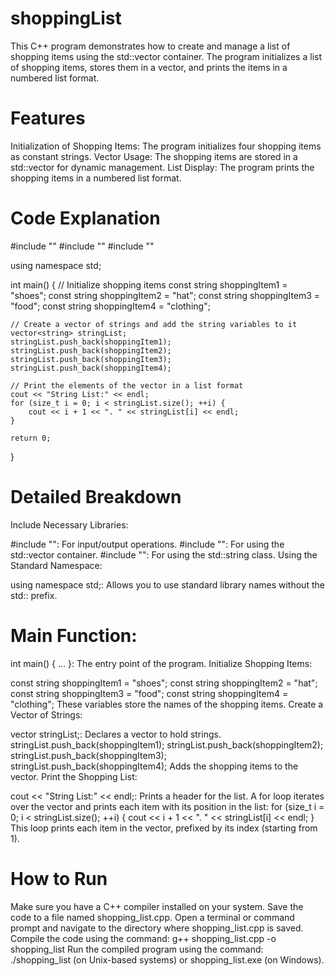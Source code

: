 # shoppingList
This C++ program demonstrates how to create and manage a list of shopping items using the std::vector container. The program initializes a list of shopping items, stores them in a vector, and prints the items in a numbered list format.

# Features
Initialization of Shopping Items: The program initializes four shopping items as constant strings.
Vector Usage: The shopping items are stored in a std::vector for dynamic management.
List Display: The program prints the shopping items in a numbered list format.

# Code Explanation
#include "<iostream>"
#include "<vector>"
#include "<string>"

using namespace std;

int main() {
    // Initialize shopping items
    const string shoppingItem1 = "shoes";
    const string shoppingItem2 = "hat";
    const string shoppingItem3 = "food";
    const string shoppingItem4 = "clothing";

    // Create a vector of strings and add the string variables to it
    vector<string> stringList;
    stringList.push_back(shoppingItem1);
    stringList.push_back(shoppingItem2);
    stringList.push_back(shoppingItem3);
    stringList.push_back(shoppingItem4);

    // Print the elements of the vector in a list format
    cout << "String List:" << endl;
    for (size_t i = 0; i < stringList.size(); ++i) {
        cout << i + 1 << ". " << stringList[i] << endl;
    }

    return 0;
}
# Detailed Breakdown
Include Necessary Libraries:

#include "<iostream>": For input/output operations.
#include "<vector>": For using the std::vector container.
#include "<string>": For using the std::string class.
Using the Standard Namespace:

using namespace std;: Allows you to use standard library names without the std:: prefix.
# Main Function:

int main() { ... }: The entry point of the program.
Initialize Shopping Items:

const string shoppingItem1 = "shoes";
const string shoppingItem2 = "hat";
const string shoppingItem3 = "food";
const string shoppingItem4 = "clothing"; These variables store the names of the shopping items.
Create a Vector of Strings:

vector<string> stringList;: Declares a vector to hold strings.
stringList.push_back(shoppingItem1);
stringList.push_back(shoppingItem2);
stringList.push_back(shoppingItem3);
stringList.push_back(shoppingItem4); Adds the shopping items to the vector.
Print the Shopping List:

cout << "String List:" << endl;: Prints a header for the list.
A for loop iterates over the vector and prints each item with its position in the list:
for (size_t i = 0; i < stringList.size(); ++i) {
    cout << i + 1 << ". " << stringList[i] << endl;
}
This loop prints each item in the vector, prefixed by its index (starting from 1).

# How to Run
Make sure you have a C++ compiler installed on your system.
Save the code to a file named shopping_list.cpp.
Open a terminal or command prompt and navigate to the directory where shopping_list.cpp is saved.
Compile the code using the command: g++ shopping_list.cpp -o shopping_list
Run the compiled program using the command: ./shopping_list (on Unix-based systems) or shopping_list.exe (on Windows).
